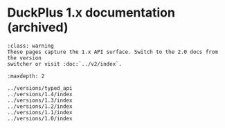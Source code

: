 # DuckPlus 1.x documentation (archived)

```{admonition} Looking for DuckPlus 2.0?
:class: warning
These pages capture the 1.x API surface. Switch to the 2.0 docs from the version
switcher or visit :doc:`../v2/index`.
```

```{toctree}
:maxdepth: 2

../versions/typed_api
../versions/1.4/index
../versions/1.3/index
../versions/1.2/index
../versions/1.1/index
../versions/1.0/index
```
